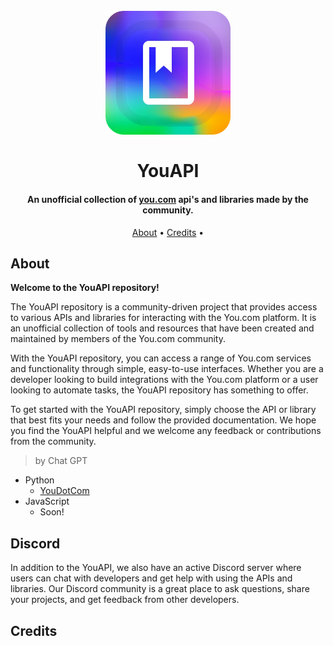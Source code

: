 
<h1 align="center">
  <br>
  <a href="https://github.com/SilkePilon/youdotcom/"><img src="https://github.com/YouAPI/.github/blob/main/profile/YouAPIv2.png?raw=true" alt="Markdownify" width="200"></a>
  <br>
  <br>
  YouAPI
  <br>
</h1>

<h4 align="center">An unofficial collection of <a href="http://you.com/" target="_blank">you.com</a> api's and libraries made by the community.</h4>


<p align="center">
  <a href="#about">About</a> •
  <a href="#credits">Credits</a> •
</p>

<!-- ![screenshot](https://raw.githubusercontent.com/SilkePilon/youdotcom/main/assets/images/YouDotCom.jpg) -->

## About
**Welcome to the YouAPI repository!**

The YouAPI repository is a community-driven project that provides access to various APIs and libraries for interacting with the You.com platform. It is an unofficial collection of tools and resources that have been created and maintained by members of the You.com community.

With the YouAPI repository, you can access a range of You.com services and functionality through simple, easy-to-use interfaces. Whether you are a developer looking to build integrations with the You.com platform or a user looking to automate tasks, the YouAPI repository has something to offer.

To get started with the YouAPI repository, simply choose the API or library that best fits your needs and follow the provided documentation. We hope you find the YouAPI helpful and we welcome any feedback or contributions from the community.




> by Chat GPT

* Python
  - [YouDotCom](https://github.com/YouAPI/YouDotCom)
* JavaScript
  - Soon!


## Discord
In addition to the YouAPI, we also have an active Discord server where users can chat with developers and get help with using the APIs and libraries. Our Discord community is a great place to ask questions, share your projects, and get feedback from other developers.


## Credits





